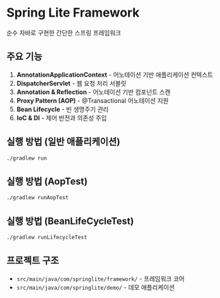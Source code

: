 # Spring Lite Framework

순수 자바로 구현한 간단한 스프링 프레임워크

## 주요 기능

1. **AnnotationApplicationContext** - 어노테이션 기반 애플리케이션 컨텍스트
2. **DispatcherServlet** - 웹 요청 처리 서블릿  
3. **Annotation & Reflection** - 어노테이션 기반 컴포넌트 스캔
4. **Proxy Pattern (AOP)** - @Transactional 어노테이션 지원
5. **Bean Lifecycle** - 빈 생명주기 관리
6. **IoC & DI** - 제어 반전과 의존성 주입

## 실행 방법 (일반 애플리케이션)

```bash
./gradlew run
```

## 실행 방법 (AopTest)

```bash
./gradlew runAopTest
```

## 실행 방법 (BeanLifeCycleTest)
```bash
./gradlew runLifecycleTest
```

## 프로젝트 구조

- `src/main/java/com/springlite/framework/` - 프레임워크 코어
- `src/main/java/com/springlite/demo/` - 데모 애플리케이션 
